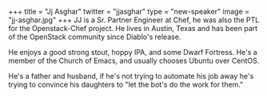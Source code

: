 +++
title = "Jj Asghar"
twitter = "jjasghar"
type = "new-speaker"
image = "jj-asghar.jpg"
+++
JJ is a Sr. Partner Engineer at Chef, he was also the PTL for the Openstack-Chef project. He lives in Austin, Texas and has been part of the OpenStack community since Diablo's release.

 He enjoys a good strong stout, hoppy IPA, and some Dwarf Fortress. He's a member of the Church of Emacs, and usually chooses Ubuntu over CentOS.

 He's a father and husband, if he's not trying to automate his job away he's trying to convince his daughters to "let the bot's do the work for them."